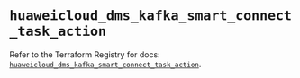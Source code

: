 # `huaweicloud_dms_kafka_smart_connect_task_action`

Refer to the Terraform Registry for docs: [`huaweicloud_dms_kafka_smart_connect_task_action`](https://registry.terraform.io/providers/huaweicloud/huaweicloud/1.71.1/docs/resources/dms_kafka_smart_connect_task_action).
